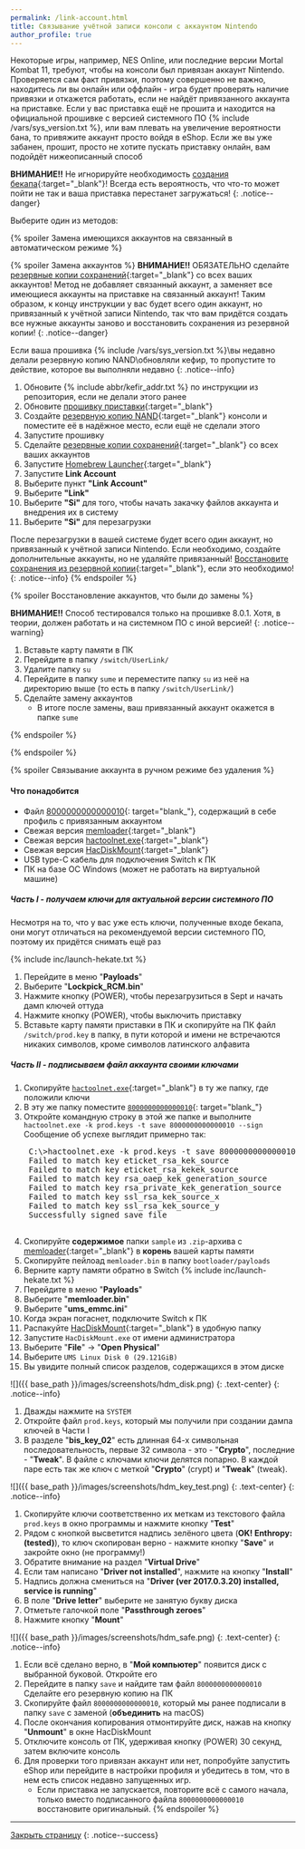 ```yaml
---
permalink: /link-account.html
title: Связывание учётной записи консоли с аккаунтом Nintendo
author_profile: true
---
```


Некоторые игры, например, NES Online, или последние версии Mortal Kombat 11, требуют, чтобы на консоли был привязан аккаунт Nintendo. Проверяется сам факт привязки, поэтому совершенно не важно, находитесь ли вы онлайн или оффлайн - игра будет проверять наличие привязки и откажется работать, если не найдёт привязанного аккаунта на приставке. Если у вас приставка ещё не прошита и находится на официальной прошивке с версией системного ПО {% include /vars/sys_version.txt %}, или вам плевать на увеличение вероятности бана, то привяжите аккаунт просто войдя в eShop. Если же вы уже забанен, прошит, просто не хотите пускать приставку онлайн, вам подойдёт нижеописанный способ 

**ВНИМАНИЕ!!** Не игнорируйте необходимость [создания бекапа](backup-nand){:target="_blank"}! Всегда есть вероятность, что что-то может пойти не так и ваша приставка перестанет загружаться! 
{: .notice--danger}

Выберите один из методов:

{% spoiler Замена имеющихся аккаунтов на связанный в автоматическом режиме %}

{% spoiler Замена аккаунтов %}
**ВНИМАНИЕ!!** ОБЯЗАТЕЛЬНО сделайте [резервные копии сохранений](backup-saves){:target="_blank"} со всех ваших аккаунтов! Метод не добавляет связанный аккаунт, а заменяет все имеющиеся аккаунты на приставке на связанный аккаунт! Таким образом, к концу инструкции у вас будет всего один аккаунт, но привязанный к учётной записи Nintendo, так что вам придётся создать все нужные аккаунты заново и восстановить сохранения из резервной копии! 
{: .notice--danger}

Если ваша прошивка {% include /vars/sys_version.txt %}\вы недавно делали резервную копию NAND\обновляли кефир, то пропустите то действие, которое вы выполняли недавно
{: .notice--info}

1. Обновите {% include abbr/kefir_addr.txt %} по инструкции из репозитория, если не делали этого ранее
1. Обновите [прошивку приставки](update-to-latest){:target="_blank"}
1. Создайте [резервную копию NAND](backup-nand){:target="_blank"} консоли и поместите её в надёжное место, если ещё не сделали этого
1. Запустите прошивку
1. Сделайте [резервные копии сохранений](backup-saves){:target="_blank"} со всех ваших аккаунтов
1. Запустите [Homebrew Launcher](hbl){:target="_blank"}
1. Запустите **Link Account**
1. Выберите пункт **"Link Account"**
1. Выберите **"Link"**
1. Выберите **"Si"** для того, чтобы начать закачку файлов аккаунта и внедрения их в систему
1. Выберите **"Si"** для перезагрузки

После перезагрузки в вашей системе будет всего один аккаунт, но привязанный к учётной записи Nintendo. Если необходимо, создайте дополнительные аккаунты, но не удаляйте привязанный! [Восстановите сохранения из резервной копии](backup-saves#восстановление-резервных-копий-сохранений){:target="_blank"}, если это необходимо! 
{: .notice--info}
{% endspoiler %}

{% spoiler Восстановление аккаунтов, что были до замены %}

**ВНИМАНИЕ!!** Способ тестировался только на прошивке 8.0.1. Хотя, в теории, должен работать и на системном ПО с иной версией!
{: .notice--warning}

1. Вставьте карту памяти в ПК 
1. Перейдите в папку `/switch/UserLink/`
1. Удалите папку `su`
1. Перейдите в папку `sume` и переместите папку `su` из неё на директорию выше (то есть в папку `/switch/UserLink/`)
1. Сделайте замену аккаунтов
    * В итоге после замены, ваш привязанный аккаунт окажется в папке `sume`

{% endspoiler %}

{% endspoiler %}

{% spoiler Связывание аккаунта в ручном режиме без удаления %}

#### Что понадобится 

* Файл [8000000000000010](files/8000000000000010){: target="blank_"}, содержащий в себе профиль с привязанным аккаунтом 
* Свежая версия [memloader](https://switchtools.sshnuke.net/){:target="_blank"}
* Свежая версия [hactoolnet.exe](https://github.com/Thealexbarney/LibHac/releases/latest){:target="_blank"}
* Свежая версия [HacDiskMount](https://switchtools.sshnuke.net/){:target="_blank"}
* USB type-C кабель для подключения Switch к ПК 
* ПК на базе ОС Windows (может не работать на виртуальной машине)

##### Часть I - получаем ключи для актуальной версии системного ПО

Несмотря на то, что у вас уже есть ключи, полученные  входе бекапа, они могут отличаться на рекомендуемой версии системного ПО, поэтому их придётся снимать ещё раз

{% include inc/launch-hekate.txt %}
1. Перейдите в меню "**Payloads**"
1. Выберите "**Lockpick_RCM.bin**"
1. Нажмите кнопку (POWER), чтобы перезагрузиться в Sept и начать дамп ключей оттуда
1. Нажмите кнопку (POWER), чтобы выключить приставку
1. Вставьте карту памяти приставки в ПК и скопируйте на ПК файл `/switch/prod.key` в папку, в пути которой и имени не встречаются никаких символов, кроме символов латинского алфавита

##### Часть II - подписываем файл аккаунта своими ключами

1. Скопируйте [`hactoolnet.exe`](https://github.com/Thealexbarney/LibHac/releases/latest){:target="_blank"} в ту же папку, где положили ключи
1. В эту же папку поместите [`8000000000000010`](files/8000000000000010){: target="blank_"}
1. Откройте командную строку в этой же папке и выполните `hactoolnet.exe -k prod.keys -t save 8000000000000010 --sign`
	Сообщение об успехе выглядит примерно так: 
	<pre>
	C:\>hactoolnet.exe -k prod.keys -t save 8000000000000010 --sign
	Failed to match key eticket_rsa_kek_source
	Failed to match key eticket_rsa_kekek_source
	Failed to match key rsa_oaep_kek_generation_source
	Failed to match key rsa_private_kek_generation_source
	Failed to match key ssl_rsa_kek_source_x
	Failed to match key ssl_rsa_kek_source_y
	Successfully signed save file
	</pre>
1. Скопируйте **содержимое** папки `sample` из `.zip`-архива с [memloader](https://switchtools.sshnuke.net/){:target="_blank"} в **корень** вашей карты памяти
1. Скопируйте пейлоад `memloader.bin` в папку `bootloader/payloads`
1. Верните карту памяти обратно в Switch
{% include inc/launch-hekate.txt %}
1. Перейдите в меню "**Payloads**"
1. Выберите "**memloader.bin**"
1. Выберите "**ums_emmc.ini**"
1. Когда экран погаснет, подключите Switch к ПК
1. Распакуйте [HacDiskMount](https://switchtools.sshnuke.net/){:target="_blank"} в удобную папку
1. Запустите `HacDiskMount.exe` от имени администратора 
1. Выберите  "**File**" -> "**Open Physical**"
1. Выберите `UMS Linux Disk 0 (29.121GiB)`
1. Вы увидите полный список разделов, содержащихся в этом диске

![]({{ base_path }}/images/screenshots/hdm_disk.png) 
{: .text-center}
{: .notice--info}

1. Дважды нажмите на `SYSTEM`
1. Откройте файл `prod.keys`, который мы получили при создании дампа ключей в Части I
1. В разделе "**bis_key_02**" есть длинная 64-х символьная последовательность,  первые 32 символа - это - "**Crypto**", последние - "**Tweak**". В файле с ключами ключи делятся попарно. В каждой паре есть так же ключ с меткой "**Crypto**" (crypt) и "**Tweak**" (tweak). 

![]({{ base_path }}/images/screenshots/hdm_key_test.png) 
{: .text-center}
{: .notice--info}
	
1. Скопируйте ключи соответственно их меткам  из текстового файла `prod.keys` в окно программы и нажмите кнопку "**Test**"
1. Рядом с кнопкой высветится надпись зелёного цвета (**OK! Enthropy: (tested)**), то ключ скопирован верно - нажмите кнопку "**Save**" и закройте окно (не программу!)
1. Обратите внимание на раздел "**Virtual Drive**"
1. Если там написано "**Driver not installed**", нажмите на кнопку "**Install**"
1. Надпись должна смениться на "**Driver (ver 2017.0.3.20) installed, service is running**"	
1. В поле "**Drive letter**" выберите не занятую букву диска 
1. Отметьте галочкой поле "**Passthrough zeroes**"
1. Нажмите кнопку "**Mount**"

![]({{ base_path }}/images/screenshots/hdm_safe.png) 
{: .text-center}
{: .notice--info}
	
1. Если всё сделано верно, в "**Мой компьютер**" появится диск с выбранной буковой. Откройте его
1. Перейдите в папку `save` и найдите там файл `8000000000000010` Сделайте его резервную копию на ПК
1. Скопируйте файл `8000000000000010`, который мы ранее подписали в папку `save` с заменой (**объединить** на macOS)
1. После окончания копирования отмонтируйте диск, нажав на кнопку "**Unmount**" в окне HacDiskMount
1. Отключите консоль от ПК, удерживая кнопку (POWER) 30 секунд, затем включите консоль
1. Для проверки того привязан аккаунт или нет, попробуйте запустить eShop или перейдите в настройки профиля и убедитесь в том, что в нем есть список недавно запущенных игр.
	* Если приставка не запускается, повторите всё с самого начала, только вместо подписанного файла `8000000000000010` восстановите оригинальный. 
{% endspoiler %}

___

[Закрыть страницу](javascript:window.close();)
{: .notice--success}
